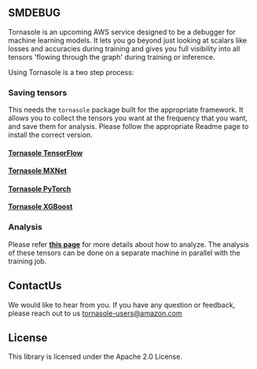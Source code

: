 ## SMDEBUG

Tornasole is an upcoming AWS service designed to be a debugger
for machine learning models. It lets you go beyond just looking
at scalars like losses and accuracies during training and
gives you full visibility into all tensors 'flowing through the graph'
during training or inference.

Using Tornasole is a two step process:

### Saving tensors

This needs the `tornasole` package built for the appropriate framework.
It allows you to collect the tensors you want at the frequency
that you want, and save them for analysis.
Please follow the appropriate Readme page to install the correct version.


#### [Tornasole TensorFlow](docs/tensorflow/README.md)
#### [Tornasole MXNet](docs/mxnet/README.md)
#### [Tornasole PyTorch](docs/pytorch/README.md)
#### [Tornasole XGBoost](docs/xgboost/README.md)

### Analysis
Please refer **[this page](docs/rules/README.md)** for more details about how to analyze.
The analysis of these tensors can be done on a separate machine in parallel with the training job.

## ContactUs
We would like to hear from you. If you have any question or feedback, please reach out to us tornasole-users@amazon.com

## License
This library is licensed under the Apache 2.0 License.

